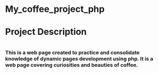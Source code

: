 # My_coffee_project_php
<h1> Project Description<h1>
<h3> This is a web page created to practice and consolidate knowledge of dynamic pages development using php. It is a web page covering curiosities and beauties of coffee.
